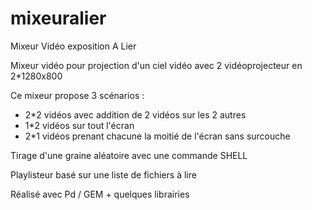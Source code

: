 # mixeuralier
Mixeur Vidéo exposition A Lier

Mixeur vidéo pour projection d'un ciel vidéo avec 2 vidéoprojecteur en 2*1280x800

Ce mixeur propose 3 scénarios :
   * 2*2 vidéos avec addition de 2 vidéos sur les 2 autres
   * 1*2 vidéos sur tout l'écran
   * 2*1 vidéos prenant chacune la moitié de l'écran sans surcouche

Tirage d'une graine aléatoire avec une commande SHELL

Playlisteur basé sur une liste de fichiers à lire

Réalisé avec Pd / GEM + quelques librairies
